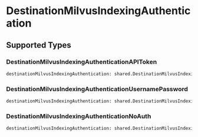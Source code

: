 # DestinationMilvusIndexingAuthentication


## Supported Types

### DestinationMilvusIndexingAuthenticationAPIToken

```python
destinationMilvusIndexingAuthentication: shared.DestinationMilvusIndexingAuthenticationAPIToken = /* values here */
```

### DestinationMilvusIndexingAuthenticationUsernamePassword

```python
destinationMilvusIndexingAuthentication: shared.DestinationMilvusIndexingAuthenticationUsernamePassword = /* values here */
```

### DestinationMilvusIndexingAuthenticationNoAuth

```python
destinationMilvusIndexingAuthentication: shared.DestinationMilvusIndexingAuthenticationNoAuth = /* values here */
```

